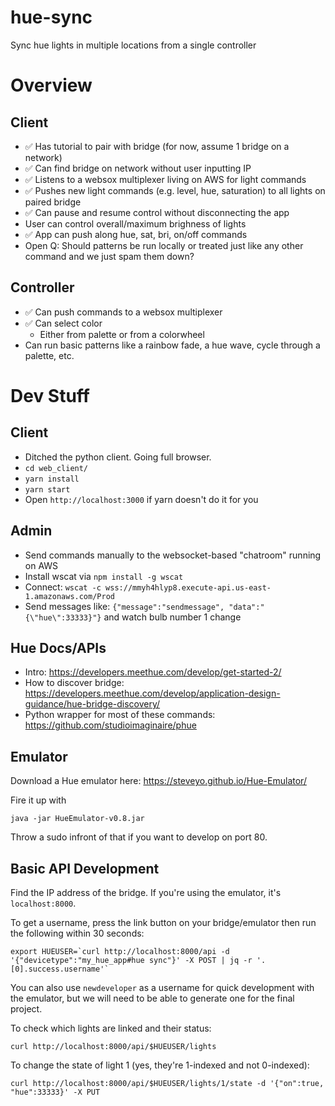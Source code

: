 # hue-sync
Sync hue lights in multiple locations from a single controller

# Overview

## Client
- ✅ Has tutorial to pair with bridge (for now, assume 1 bridge on a network)
- ✅ Can find bridge on network without user inputting IP
- ✅ Listens to a websox multiplexer living on AWS for light commands
- ✅ Pushes new light commands (e.g. level, hue, saturation) to all lights on paired bridge
- ✅ Can pause and resume control without disconnecting the app
- User can control overall/maximum brighness of lights
- ✅ App can push along hue, sat, bri, on/off commands
- Open Q: Should patterns be run locally or treated just like any other command and we just spam them down?

## Controller
- ✅ Can push commands to a websox multiplexer
- ✅ Can select color
  - Either from palette or from a colorwheel
- Can run basic patterns like a rainbow fade, a hue wave, cycle through a palette, etc.

# Dev Stuff

## Client
- Ditched the python client. Going full browser.
- `cd web_client/`
- `yarn install`
- `yarn start`
- Open `http://localhost:3000` if yarn doesn't do it for you

## Admin
- Send commands manually to the websocket-based "chatroom" running on AWS
- Install wscat via `npm install -g wscat`
- Connect: `wscat -c wss://mmyh4hlyp8.execute-api.us-east-1.amazonaws.com/Prod`
- Send messages like: `{"message":"sendmessage", "data":"{\"hue\":33333}"}` and watch bulb number 1 change

## Hue Docs/APIs

- Intro: https://developers.meethue.com/develop/get-started-2/
- How to discover bridge: https://developers.meethue.com/develop/application-design-guidance/hue-bridge-discovery/
- Python wrapper for most of these commands: https://github.com/studioimaginaire/phue

## Emulator
Download a Hue emulator here: https://steveyo.github.io/Hue-Emulator/

Fire it up with
```
java -jar HueEmulator-v0.8.jar
```

Throw a sudo infront of that if you want to develop on port 80.

## Basic API Development
Find the IP address of the bridge. If you're using the emulator, it's `localhost:8000`.

To get a username, press the link button on your bridge/emulator then run the following within 30 seconds:
```
export HUEUSER=`curl http://localhost:8000/api -d '{"devicetype":"my_hue_app#hue sync"}' -X POST | jq -r '.[0].success.username'`
```
You can also use `newdeveloper` as a username for quick development with the emulator, but we will need to be able to generate one for the final project.

To check which lights are linked and their status:
```
curl http://localhost:8000/api/$HUEUSER/lights
```

To change the state of light 1 (yes, they're 1-indexed and not 0-indexed):
```
curl http://localhost:8000/api/$HUEUSER/lights/1/state -d '{"on":true, "hue":33333}' -X PUT
```
